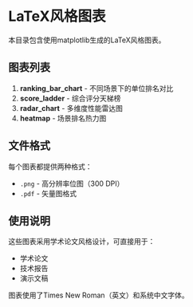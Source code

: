# LaTeX风格图表

本目录包含使用matplotlib生成的LaTeX风格图表。

## 图表列表

1. **ranking_bar_chart** - 不同场景下的单位排名对比
2. **score_ladder** - 综合评分天梯榜
3. **radar_chart** - 多维度性能雷达图
4. **heatmap** - 场景排名热力图

## 文件格式

每个图表都提供两种格式：
- `.png` - 高分辨率位图（300 DPI）
- `.pdf` - 矢量图格式

## 使用说明

这些图表采用学术论文风格设计，可直接用于：
- 学术论文
- 技术报告
- 演示文稿

图表使用了Times New Roman（英文）和系统中文字体。
